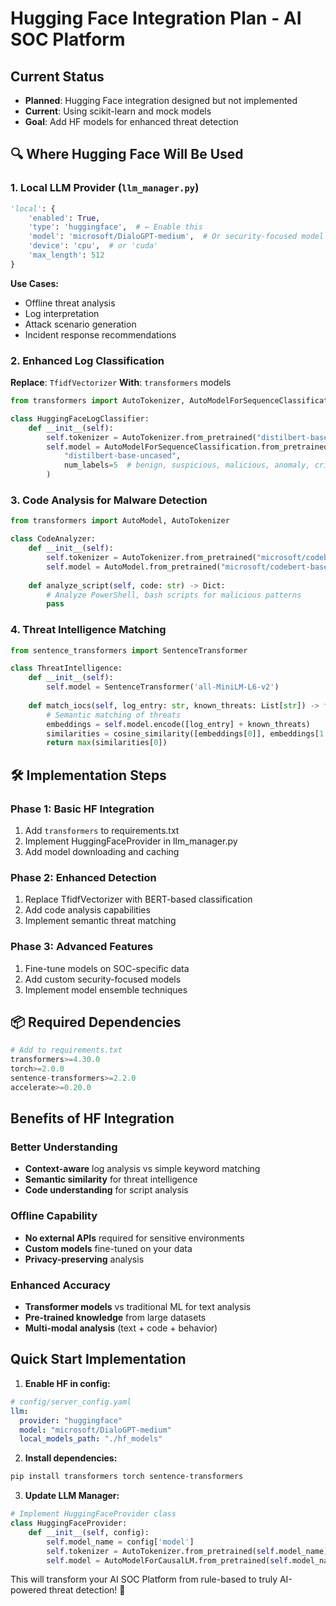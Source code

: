 # Hugging Face Integration Plan - AI SOC Platform

##  Current Status
- **Planned**: Hugging Face integration designed but not implemented
- **Current**: Using scikit-learn and mock models
- **Goal**: Add HF models for enhanced threat detection

## 🔍 Where Hugging Face Will Be Used

### 1. **Local LLM Provider** (`llm_manager.py`)
```python
'local': {
    'enabled': True,
    'type': 'huggingface',  # ← Enable this
    'model': 'microsoft/DialoGPT-medium',  # Or security-focused model
    'device': 'cpu',  # or 'cuda'
    'max_length': 512
}
```

**Use Cases:**
- Offline threat analysis
- Log interpretation
- Attack scenario generation
- Incident response recommendations

### 2. **Enhanced Log Classification**
**Replace**: `TfidfVectorizer` 
**With**: `transformers` models

```python
from transformers import AutoTokenizer, AutoModelForSequenceClassification

class HuggingFaceLogClassifier:
    def __init__(self):
        self.tokenizer = AutoTokenizer.from_pretrained("distilbert-base-uncased")
        self.model = AutoModelForSequenceClassification.from_pretrained(
            "distilbert-base-uncased", 
            num_labels=5  # benign, suspicious, malicious, anomaly, critical
        )
```

### 3. **Code Analysis for Malware Detection**
```python
from transformers import AutoModel, AutoTokenizer

class CodeAnalyzer:
    def __init__(self):
        self.tokenizer = AutoTokenizer.from_pretrained("microsoft/codebert-base")
        self.model = AutoModel.from_pretrained("microsoft/codebert-base")
    
    def analyze_script(self, code: str) -> Dict:
        # Analyze PowerShell, bash scripts for malicious patterns
        pass
```

### 4. **Threat Intelligence Matching**
```python
from sentence_transformers import SentenceTransformer

class ThreatIntelligence:
    def __init__(self):
        self.model = SentenceTransformer('all-MiniLM-L6-v2')
    
    def match_iocs(self, log_entry: str, known_threats: List[str]) -> float:
        # Semantic matching of threats
        embeddings = self.model.encode([log_entry] + known_threats)
        similarities = cosine_similarity([embeddings[0]], embeddings[1:])
        return max(similarities[0])
```

## 🛠 Implementation Steps

### Phase 1: Basic HF Integration
1. Add `transformers` to requirements.txt
2. Implement HuggingFaceProvider in llm_manager.py
3. Add model downloading and caching

### Phase 2: Enhanced Detection
1. Replace TfidfVectorizer with BERT-based classification
2. Add code analysis capabilities
3. Implement semantic threat matching

### Phase 3: Advanced Features
1. Fine-tune models on SOC-specific data
2. Add custom security-focused models
3. Implement model ensemble techniques

## 📦 Required Dependencies
```python
# Add to requirements.txt
transformers>=4.30.0
torch>=2.0.0
sentence-transformers>=2.2.0
accelerate>=0.20.0
```

##  Benefits of HF Integration

### **Better Understanding**
- **Context-aware** log analysis vs simple keyword matching
- **Semantic similarity** for threat intelligence
- **Code understanding** for script analysis

### **Offline Capability**
- **No external APIs** required for sensitive environments
- **Custom models** fine-tuned on your data
- **Privacy-preserving** analysis

### **Enhanced Accuracy**
- **Transformer models** vs traditional ML for text analysis
- **Pre-trained knowledge** from large datasets
- **Multi-modal analysis** (text + code + behavior)

##  Quick Start Implementation

1. **Enable HF in config:**
```yaml
# config/server_config.yaml
llm:
  provider: "huggingface"
  model: "microsoft/DialoGPT-medium"
  local_models_path: "./hf_models"
```

2. **Install dependencies:**
```bash
pip install transformers torch sentence-transformers
```

3. **Update LLM Manager:**
```python
# Implement HuggingFaceProvider class
class HuggingFaceProvider:
    def __init__(self, config):
        self.model_name = config['model']
        self.tokenizer = AutoTokenizer.from_pretrained(self.model_name)
        self.model = AutoModelForCausalLM.from_pretrained(self.model_name)
```

This will transform your AI SOC Platform from rule-based to truly AI-powered threat detection! 🎉
